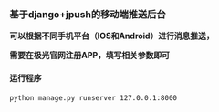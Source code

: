 ### 基于django+jpush的移动端推送后台

**可以根据不同手机平台（IOS和Android）进行消息推送，**

**需要在极光官网注册APP，填写相关参数即可**

#### 运行程序

`python manage.py runserver 127.0.0.1:8000`


